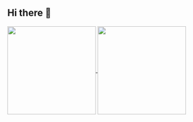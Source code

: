 ## Hi there 👋
<a href="https://github.com/rafmonteiro/github-readme-stats">
  <img border="0" height=200 align="center" src="https://github-readme-stats-kappa-navy-69.vercel.app/api?username=rafmonteiro&hide_border=true&rank_icon=percentile&hide=stars&show_icons=true&theme=transparent&show=reviews,prs_merged,prs_merged_percentage" />
</a>
<a href="https://github.com/anuraghazra/convoychat">
  <img border="0" height=200 align="center" src="https://github-readme-stats-kappa-navy-69.vercel.app/api/top-langs/?username=rafmonteiro&hide=GDB,ApacheConf,TypeScript,Makefile,HLSL,Perl,CSS,PLPgSQL,PlSQL,CoffeeScript,Mathematica,ShaderLab,javascript,html&show_icons=true&theme=transparent&layout=compact&langs_count=8&card_width=320" />
</a>

<!--
**rafmonteiro/rafmonteiro** is a ✨ _special_ ✨ repository because its `README.md` (this file) appears on your GitHub profile.

Here are some ideas to get you started:

- 🔭 I’m currently working on ...
- 🌱 I’m currently learning ...
- 👯 I’m looking to collaborate on ...
- 🤔 I’m looking for help with ...
- 💬 Ask me about ...
- 📫 How to reach me: ...
- 😄 Pronouns: ...
- ⚡ Fun fact: ...
-->
